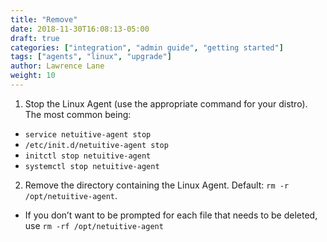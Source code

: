 ```yaml
---
title: "Remove"
date: 2018-11-30T16:08:13-05:00
draft: true
categories: ["integration", "admin guide", "getting started"]
tags: ["agents", "linux", "upgrade"]
author: Lawrence Lane
weight: 10
---
```


1. Stop the Linux Agent (use the appropriate command for your distro). The most common being:
 - `service netuitive-agent stop`
 - ``/etc/init.d/netuitive-agent stop``
 - `initctl stop netuitive-agent`
 - `systemctl stop netuitive-agent`
2. Remove the directory containing the Linux Agent. Default: ``rm -r /opt/netuitive-agent``.
 - If you don’t want to be prompted for each file that needs to be deleted, use `rm -rf /opt/netuitive-agent`
